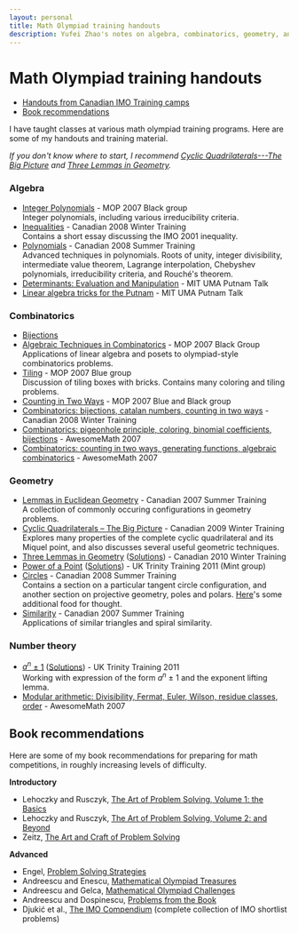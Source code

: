 ```yaml
---
layout: personal
title: Math Olympiad training handouts
description: Yufei Zhao's notes on algebra, combinatorics, geometry, and number theory for math olympiad training
---
```



# Math Olympiad training handouts

- [Handouts from Canadian IMO Training camps](https://sites.google.com/site/imocanada/)
- [Book recommendations](#book-recommendations)

I have taught classes at various math olympiad training programs. Here are some of my handouts and training material.

_If you don't know where to start, I recommend [Cyclic Quadrilaterals---The Big Picture](cyclic_quad.pdf) and [Three Lemmas in Geometry](three_geometry_lemmas.pdf)._

### Algebra

*   [Integer Polynomials](intpoly.pdf) - MOP 2007 Black group  
    Integer polynomials, including various irreducibility criteria.
*   [Inequalities](wc08/ineq.pdf) - Canadian 2008 Winter Training  
    Contains a short essay discussing the IMO 2001 inequality.
*   [Polynomials](imo2008/zhao-polynomials.pdf) - Canadian 2008 Summer Training  
    Advanced techniques in polynomials. Roots of unity, integer divisibility, intermediate value theorem, Lagrange interpolation, Chebyshev polynomials, irreducibility criteria, and Rouché's theorem.
*   [Determinants: Evaluation and Manipulation](det_eval_man.pdf) - MIT UMA Putnam Talk
*   [Linear algebra tricks for the Putnam](putnam_linear_algebra.pdf) - MIT UMA Putnam Talk

### Combinatorics

*   [Bijections](bijections.pdf)
*   [Algebraic Techniques in Combinatorics](algcomb.pdf) - MOP 2007 Black Group  
    Applications of linear algebra and posets to olympiad-style combinatorics problems.
*   [Tiling](tiling.pdf) - MOP 2007 Blue group  
    Discussion of tiling boxes with bricks. Contains many coloring and tiling problems.
*   [Counting in Two Ways](doublecounting_mop.pdf) - MOP 2007 Blue and Black group  
*   [Combinatorics: bijections, catalan numbers, counting in two ways](wc08/comb.pdf) - Canadian 2008 Winter Training
*   [Combinatorics: pigeonhole principle, coloring, binomial coefficients, bijections](comb1.pdf) - AwesomeMath 2007
*   [Combinatorics: counting in two ways, generating functions, algebraic combinatorics](comb3.pdf) - AwesomeMath 2007

### Geometry

*   [Lemmas in Euclidean Geometry](geolemmas.pdf) - Canadian 2007 Summer Training  
    A collection of commonly occuring configurations in geometry problems.  
*   [Cyclic Quadrilaterals – The Big Picture](cyclic_quad.pdf) - Canadian 2009 Winter Training  
    Explores many properties of the complete cyclic quadrilateral and its Miquel point, and also discusses several useful geometric techniques.
*   [Three Lemmas in Geometry](three_geometry_lemmas.pdf) ([Solutions](three_geometry_lemmas_sol.pdf)) - Canadian 2010 Winter Training  
*   [Power of a Point](power_of_a_point.pdf) ([Solutions](power_of_a_point_sol.pdf)) - UK Trinity Training 2011 (Mint group)
*   [Circles](imo2008/zhao-circles.pdf) - Canadian 2008 Summer Training  
    Contains a section on a particular tangent circle configuration, and another section on projective geometry, poles and polars. [Here](imo2008/zhao-prelude.pdf)'s some additional food for thought.
*   [Similarity](similarity.pdf) - Canadian 2007 Summer Training  
    Applications of similar triangles and spiral similarity.

### Number theory

*   [_a<sup>n</sup>_ ± 1](exponent_lifting.pdf) ([Solutions](exponent_lifting_sol.pdf)) - UK Trinity Training 2011  
    Working with expression of the form _a<sup>n</sup>_ ± 1 and the exponent lifting lemma.
*   [Modular arithmetic: Divisibility, Fermat, Euler, Wilson, residue classes, order](mod2.pdf) - AwesomeMath 2007


## Book recommendations

Here are some of my book recommendations for preparing for math competitions, in roughly increasing levels of difficulty.

**Introductory**

- Lehoczky and Rusczyk, [The Art of Problem Solving, Volume 1: the Basics](https://www.amazon.com/gp/product/0977304566/)
- Lehoczky and Rusczyk, [The Art of Problem Solving, Volume 2: and Beyond](https://www.amazon.com/gp/product/0977304582/)
- Zeitz, [The Art and Craft of Problem Solving](https://www.amazon.com/gp/product/0387982191/)

**Advanced**

- Engel, [Problem Solving Strategies](https://www.amazon.com/gp/product/0387982191/)
- Andreescu and Enescu, [Mathematical Olympiad Treasures](https://www.amazon.com/gp/product/081768252X/)
- Andreescu and Gelca, [Mathematical Olympiad Challenges](https://www.amazon.com/gp/product/0817645284/)
- Andreescu and Dospinescu, [Problems from the Book](https://www.amazon.com/gp/product/0979926904/)
- Djukić et al., [The IMO Compendium](https://www.amazon.com/gp/product/1441998535/) (complete collection of IMO shortlist problems)
